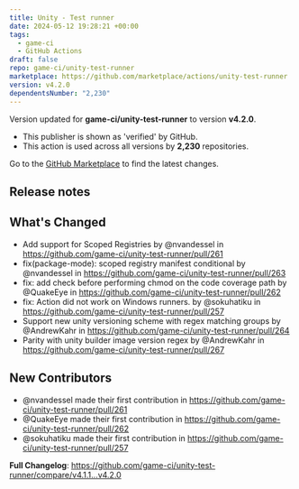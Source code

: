 ```yaml
---
title: Unity - Test runner
date: 2024-05-12 19:28:21 +00:00
tags:
  - game-ci
  - GitHub Actions
draft: false
repo: game-ci/unity-test-runner
marketplace: https://github.com/marketplace/actions/unity-test-runner
version: v4.2.0
dependentsNumber: "2,230"
---
```



Version updated for **game-ci/unity-test-runner** to version **v4.2.0**.
- This publisher is shown as 'verified' by GitHub.
- This action is used across all versions by **2,230** repositories.

Go to the [GitHub Marketplace](https://github.com/marketplace/actions/unity-test-runner) to find the latest changes.

## Release notes

## What's Changed
* Add support for Scoped Registries by @nvandessel in https://github.com/game-ci/unity-test-runner/pull/261
* fix(package-mode): scoped registry manifest conditional by @nvandessel in https://github.com/game-ci/unity-test-runner/pull/263
* fix: add check before performing chmod on the code coverage path by @QuakeEye in https://github.com/game-ci/unity-test-runner/pull/262
* fix: Action did not work on Windows runners. by @sokuhatiku in https://github.com/game-ci/unity-test-runner/pull/257
* Support new unity versioning scheme with regex matching groups by @AndrewKahr in https://github.com/game-ci/unity-test-runner/pull/264
* Parity with unity builder image version regex by @AndrewKahr in https://github.com/game-ci/unity-test-runner/pull/267

## New Contributors
* @nvandessel made their first contribution in https://github.com/game-ci/unity-test-runner/pull/261
* @QuakeEye made their first contribution in https://github.com/game-ci/unity-test-runner/pull/262
* @sokuhatiku made their first contribution in https://github.com/game-ci/unity-test-runner/pull/257

**Full Changelog**: https://github.com/game-ci/unity-test-runner/compare/v4.1.1...v4.2.0
